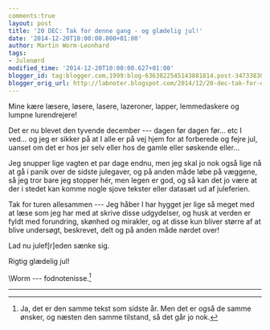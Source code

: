 ```yaml
---
comments:true
layout: post
title: '20 DEC: Tak for denne gang - og glædelig jul!'
date: '2014-12-20T10:00:00.000+01:00'
author: Martin Worm-Leonhard
tags:
- Julenørd
modified_time: '2014-12-20T10:00:00.627+01:00'
blogger_id: tag:blogger.com,1999:blog-6363822545143881814.post-3473383046358784361
blogger_orig_url: http://labnoter.blogspot.com/2014/12/20-dec-tak-for-denne-gang-og-gldelig-jul.html
---
```


Mine kære læsere, løsere, lasere, lazeroner, lapper, lemmedaskere og
lumpne lurendrejere!

Det er nu blevet den tyvende december --- dagen før dagen før... etc I
ved... og jeg er sikker på at I alle er på vej hjem for at forberede og
fejre jul, uanset om det er hos jer selv eller hos de gamle eller
søskende eller...

Jeg snupper lige vagten et par dage endnu, men jeg skal jo nok også lige
nå at gå i panik over de sidste julegaver, og på anden måde løbe på
væggene, så jeg tror bare jeg stopper hér, men legen er god, og så kan
det jo være at der i stedet kan komme nogle sjove tekster eller datasæt
ud af juleferien.

Tak for turen allesammen --- Jeg håber I har hygget jer lige så meget med
at læse som jeg har med at skrive disse udgydelser, og husk at verden er
fyldt med forundring, skønhed og mirakler, og at disse kun bliver større
af at blive undersøgt, beskrevet, delt og på anden måde nørdet over!

Lad nu julef\[r\]eden sænke sig.

Rigtig glædelig jul!

\\Worm --- fodnotenisse.[^1]


------------------------------------------------------------------------

[^1]: Ja, det er den samme tekst som sidste år. Men det er også de
    samme ønsker, og næsten den samme tilstand, så det går jo nok.

